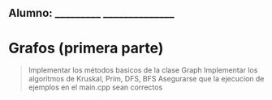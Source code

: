 ## Alumno: _________  ______________

# Grafos (primera parte)

> Implementar los métodos basicos de la clase Graph
> Implementar los algoritmos de Kruskal, Prim, DFS, BFS
> Asegurarse que la ejecucion de ejemplos en el main.cpp sean correctos



